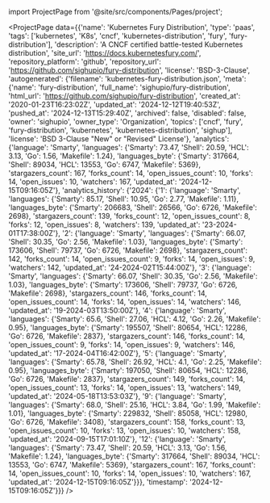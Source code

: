 
import ProjectPage from '@site/src/components/Pages/project';

<ProjectPage
    data={{'name': 'Kubernetes Fury Distribution', 'type': 'paas', 'tags': ['kubernetes', 'K8s', 'cncf', 'kubernetes-distribution', 'fury', 'fury-distribution'], 'description': 'A CNCF certified battle-tested Kubernetes distribution', 'site_url': 'https://docs.kubernetesfury.com/', 'repository_platform': 'github', 'repository_url': 'https://github.com/sighupio/fury-distribution', 'license': 'BSD-3-Clause', 'autogenerated': {'filename': 'kubernetes-fury-distribution.json', 'meta': {'name': 'fury-distribution', 'full_name': 'sighupio/fury-distribution', 'html_url': 'https://github.com/sighupio/fury-distribution', 'created_at': '2020-01-23T16:23:02Z', 'updated_at': '2024-12-12T19:40:53Z', 'pushed_at': '2024-12-13T15:29:40Z', 'archived': false, 'disabled': false, 'owner': 'sighupio', 'owner_type': 'Organization', 'topics': ['cncf', 'fury', 'fury-distribution', 'kubernetes', 'kubernetes-distribution', 'sighup'], 'license': 'BSD 3-Clause "New" or "Revised" License'}, 'analytics': {'language': 'Smarty', 'languages': {'Smarty': 73.47, 'Shell': 20.59, 'HCL': 3.13, 'Go': 1.56, 'Makefile': 1.24}, 'languages_byte': {'Smarty': 317664, 'Shell': 89034, 'HCL': 13553, 'Go': 6747, 'Makefile': 5369}, 'stargazers_count': 167, 'forks_count': 14, 'open_issues_count': 10, 'forks': 14, 'open_issues': 10, 'watchers': 167, 'updated_at': '2024-12-15T09:16:05Z'}, 'analytics_history': {'2024': {'1': {'language': 'Smarty', 'languages': {'Smarty': 85.17, 'Shell': 10.95, 'Go': 2.77, 'Makefile': 1.11}, 'languages_byte': {'Smarty': 206683, 'Shell': 26566, 'Go': 6726, 'Makefile': 2698}, 'stargazers_count': 139, 'forks_count': 12, 'open_issues_count': 8, 'forks': 12, 'open_issues': 8, 'watchers': 139, 'updated_at': '23-2024-01T17:38:00Z'}, '2': {'language': 'Smarty', 'languages': {'Smarty': 66.07, 'Shell': 30.35, 'Go': 2.56, 'Makefile': 1.03}, 'languages_byte': {'Smarty': 173606, 'Shell': 79737, 'Go': 6726, 'Makefile': 2698}, 'stargazers_count': 142, 'forks_count': 14, 'open_issues_count': 9, 'forks': 14, 'open_issues': 9, 'watchers': 142, 'updated_at': '24-2024-02T15:44:00Z'}, '3': {'language': 'Smarty', 'languages': {'Smarty': 66.07, 'Shell': 30.35, 'Go': 2.56, 'Makefile': 1.03}, 'languages_byte': {'Smarty': 173606, 'Shell': 79737, 'Go': 6726, 'Makefile': 2698}, 'stargazers_count': 146, 'forks_count': 14, 'open_issues_count': 14, 'forks': 14, 'open_issues': 14, 'watchers': 146, 'updated_at': '19-2024-03T13:50:00Z'}, '4': {'language': 'Smarty', 'languages': {'Smarty': 65.6, 'Shell': 27.06, 'HCL': 4.12, 'Go': 2.26, 'Makefile': 0.95}, 'languages_byte': {'Smarty': 195507, 'Shell': 80654, 'HCL': 12286, 'Go': 6726, 'Makefile': 2837}, 'stargazers_count': 146, 'forks_count': 14, 'open_issues_count': 9, 'forks': 14, 'open_issues': 9, 'watchers': 146, 'updated_at': '17-2024-04T16:42:00Z'}, '5': {'language': 'Smarty', 'languages': {'Smarty': 65.78, 'Shell': 26.92, 'HCL': 4.1, 'Go': 2.25, 'Makefile': 0.95}, 'languages_byte': {'Smarty': 197050, 'Shell': 80654, 'HCL': 12286, 'Go': 6726, 'Makefile': 2837}, 'stargazers_count': 149, 'forks_count': 14, 'open_issues_count': 13, 'forks': 14, 'open_issues': 13, 'watchers': 149, 'updated_at': '2024-05-18T13:53:03Z'}, '9': {'language': 'Smarty', 'languages': {'Smarty': 68.0, 'Shell': 25.16, 'HCL': 3.84, 'Go': 1.99, 'Makefile': 1.01}, 'languages_byte': {'Smarty': 229832, 'Shell': 85058, 'HCL': 12980, 'Go': 6726, 'Makefile': 3408}, 'stargazers_count': 158, 'forks_count': 13, 'open_issues_count': 10, 'forks': 13, 'open_issues': 10, 'watchers': 158, 'updated_at': '2024-09-15T17:01:10Z'}, '12': {'language': 'Smarty', 'languages': {'Smarty': 73.47, 'Shell': 20.59, 'HCL': 3.13, 'Go': 1.56, 'Makefile': 1.24}, 'languages_byte': {'Smarty': 317664, 'Shell': 89034, 'HCL': 13553, 'Go': 6747, 'Makefile': 5369}, 'stargazers_count': 167, 'forks_count': 14, 'open_issues_count': 10, 'forks': 14, 'open_issues': 10, 'watchers': 167, 'updated_at': '2024-12-15T09:16:05Z'}}}, 'timestamp': '2024-12-15T09:16:05Z'}}}
/>
